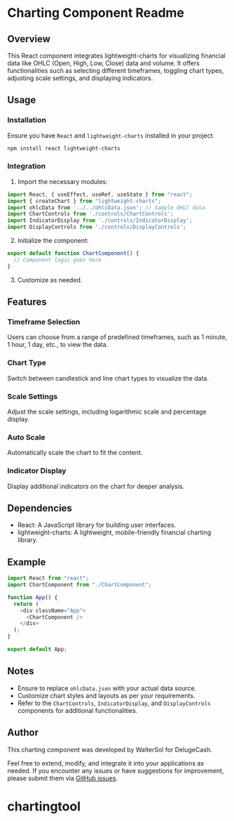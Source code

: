 # Charting Component Readme

## Overview

This React component integrates lightweight-charts for visualizing financial data like OHLC (Open, High, Low, Close) data and volume. It offers functionalities such as selecting different timeframes, toggling chart types, adjusting scale settings, and displaying indicators.

## Usage

### Installation

Ensure you have `React` and `lightweight-charts` installed in your project.

```bash
npm install react lightweight-charts
```

### Integration

1. Import the necessary modules:

```javascript
import React, { useEffect, useRef, useState } from "react";
import { createChart } from "lightweight-charts";
import ohlcData from '../../ohlcData.json'; // Sample OHLC data
import ChartControls from './controls/ChartControls';
import IndicatorDisplay from './controls/IndicatorDisplay';
import DisplayControls from './controls/DisplayControls';
```

2. Initialize the component:

```javascript
export default function ChartComponent() {
  // Component logic goes here
}
```

3. Customize as needed.

## Features

### Timeframe Selection

Users can choose from a range of predefined timeframes, such as 1 minute, 1 hour, 1 day, etc., to view the data.

### Chart Type

Switch between candlestick and line chart types to visualize the data.

### Scale Settings

Adjust the scale settings, including logarithmic scale and percentage display.

### Auto Scale

Automatically scale the chart to fit the content.

### Indicator Display

Display additional indicators on the chart for deeper analysis.

## Dependencies

- React: A JavaScript library for building user interfaces.
- lightweight-charts: A lightweight, mobile-friendly financial charting library.

## Example

```javascript
import React from "react";
import ChartComponent from "./ChartComponent";

function App() {
  return (
    <div className="App">
      <ChartComponent />
    </div>
  );
}

export default App;
```

## Notes

- Ensure to replace `ohlcData.json` with your actual data source.
- Customize chart styles and layouts as per your requirements.
- Refer to the `ChartControls`, `IndicatorDisplay`, and `DisplayControls` components for additional functionalities.

## Author

This charting component was developed by WalterSol for DelugeCash. 

Feel free to extend, modify, and integrate it into your applications as needed. If you encounter any issues or have suggestions for improvement, please submit them via [GitHub issues](https://github.com/yourusername/yourproject/issues).
# chartingtool
